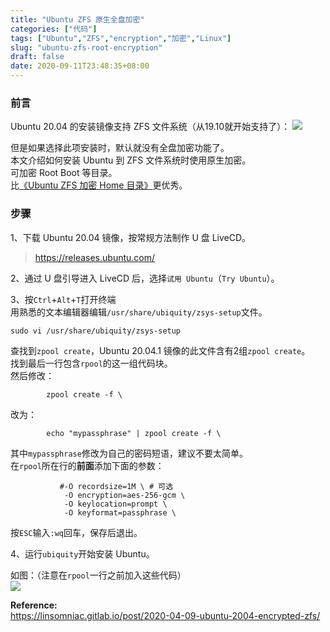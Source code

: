 ```yaml
---
title: "Ubuntu ZFS 原生全盘加密"
categories: ["代码"]
tags: ["Ubuntu","ZFS","encryption","加密","Linux"]
slug: "ubuntu-zfs-root-encryption"
draft: false
date: 2020-09-11T23:48:35+08:00
---
```


### 前言

Ubuntu 20.04 的安装镜像支持 ZFS 文件系统（从19.10就开始支持了）：
![](https://images.eallion.com/images/2020/09/install.png!hugo.webp)

但是如果选择此项安装时，默认就没有全盘加密功能了。  
本文介绍如何安装 Ubuntu 到 ZFS 文件系统时使用原生加密。  
可加密 Root Boot 等目录。  
比[《Ubuntu ZFS 加密 Home 目录》](https://eallion.com/ubuntu-zfs-encryption)更优秀。

### 步骤

1、下载 Ubuntu 20.04 镜像，按常规方法制作 U 盘 LiveCD。
> <https://releases.ubuntu.com/>

2、通过 U 盘引导进入 LiveCD 后，选择`试用 Ubuntu`（`Try Ubuntu`）。

3、按`Ctrl`+`Alt`+`T`打开终端  
用熟悉的文本编辑器编辑`/usr/share/ubiquity/zsys-setup`文件。
```
sudo vi /usr/share/ubiquity/zsys-setup
```
查找到`zpool create`，Ubuntu 20.04.1 镜像的此文件含有2组`zpool create`。  
找到最后一行包含`rpool`的这一组代码块。  
然后修改：
```
        zpool create -f \
```
改为：
```
        echo "mypassphrase" | zpool create -f \
```
其中`mypassphrase`修改为自己的密码短语，建议不要太简单。  
在`rpool`所在行的**前面**添加下面的参数：
```
           #-O recordsize=1M \ # 可选
            -O encryption=aes-256-gcm \
            -O keylocation=prompt \
            -O keyformat=passphrase \
```
按`ESC`输入`:wq`回车，保存后退出。

4、运行`ubiquity`开始安装 Ubuntu。

如图：（注意在`rpool`一行之前加入这些代码）  
![](https://images.eallion.com/images/2020/09/zsys-setup.png!hugo.webp)

**Reference:**  
<https://linsomniac.gitlab.io/post/2020-04-09-ubuntu-2004-encrypted-zfs/>